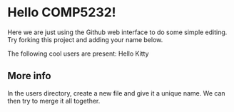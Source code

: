 # Hello COMP5232!

Here we are just using the Github web interface to do some simple editing.
Try forking this project and adding your name below.

The following cool users are present:
Hello Kitty


## More info
In the users directory, create a new file and give it a unique name.
We can then try to merge it all together.
